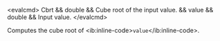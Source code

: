 \<evalcmd\> Cbrt && double && Cube root of the input value. && value && double && Input value. \</evalcmd\>

Computes the cube root of \<ib:inline-code\>`value`\</ib:inline-code\>.
